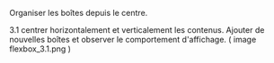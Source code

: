 Organiser les boîtes depuis le centre.

3.1 centrer horizontalement et verticalement les contenus. Ajouter de nouvelles boîtes et observer le 
    comportement d'affichage. ( image flexbox_3.1.png )